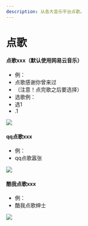 ```yaml
---
description: 从各大音乐平台点歌。
---
```


# 点歌

#### 点歌xxx（默认使用网易云音乐）

* 例：
* 点歌感谢你曾来过
* （注意！点完歌之后要选择）
* 选歌例：
* 选1
* .1

![](../.gitbook/assets/IMG\_20210307\_210014.jpg)

#### qq点歌xxx

* 例：
* qq点歌嚣张

![](../.gitbook/assets/IMG\_20210307\_205901.jpg)

#### 酷我点歌xxx

* 例：
* 酷我点歌绅士

![](../.gitbook/assets/IMG\_20210307\_205917.jpg)
